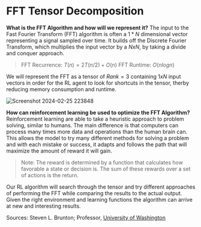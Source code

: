 # FFT Tensor Decomposition

**What is the FFT Algorithm and how will we represent it?** 
The input to the Fast Fourier Transform (FFT) algorithm is often a $1 * N$ dimensional vector representing a signal sampled over time. It builds off the Discrete Fourier Transform, which multiplies the input vector by a $NxN$, by taking a divide and conquer approach.
>FFT Recurrence: $T(n) = 2T(n/2) + O(n)$
>FFT Runtime: $O(nlogn)$

We will represent the FFT as a tensor of $Rank = 3$ containing $1 x N$ input vectors in order for the RL agent to look for shortcuts in the tensor, therby reducing memory consumption and runtime. 

![Screenshot 2024-02-25 223848](https://github.com/RPIQuantumComputing/RLForQuantumCircuits/assets/90359015/ddab043e-cfb0-43ff-acf3-ae7faea9c7d6)

**How can reinforcement learning be used to optimize the FFT Algorithm?**
Reinforcement learning are able to take a heuristic approach to problem solving, similar to humans. The main difference is that computers can process many times more data and operations than the human brain can. This allows the model to try many different methods for solving a problem and with each mistake or success, it adapts and follows the path that will maximize the amount of reward it will gain.
>Note: The reward is determined by a function that calculates how favorable a state or decision is. The sum of these rewards over a set of actions is the return.

Our RL algorithm will search through the tensor and try different approaches of performing the FFT while comparing the results to the actual output. Given the right environment and learning functions the algorithm can arrive at new and interesting results.

Sources: Steven L. Brunton; Professor,  [University of Washington](https://scholar.google.com/citations?view_op=view_org&hl=en&org=5340226318625937772)
